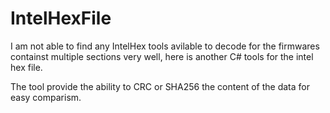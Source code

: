 # IntelHexFile

I am not able to find any IntelHex tools avilable to decode for the firmwares containst multiple sections very well, here is another C# tools for the intel hex file.

The tool provide the ability to CRC or SHA256 the content of the data for easy comparism.
